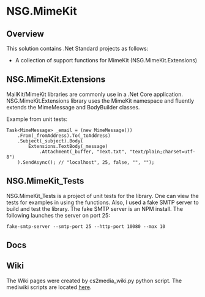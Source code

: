 # NSG.MimeKit
## Overview
This solution contains .Net Standard projects as follows:
- A collection of support functions for MimeKit (NSG.MimeKit.Extensions)

## NSG.MimeKit.Extensions

MailKit/MimeKit libraries are commonly use in a .Net Core application.
NSG.MimeKit.Extensions library uses the MimeKit namespace and fluently extends the MimeMessage and BodyBuilder classes.

Example from unit tests:
```
Task<MimeMessage> _email = (new MimeMessage())
    .From(_fromAddress).To(_toAddress)
    .Subject(_subject).Body(
        Extensions.TextBody(_message)
            .Attachment(_buffer, "Text.txt", "text/plain;charset=utf-8")
    ).SendAsync(); // "localhost", 25, false, "", "");
```

## NSG.MimeKit_Tests

NSG.MimeKit_Tests is a project of unit tests for the library.
One can view the tests for examples in using the functions.
Also, I used a fake SMTP server to build and test the library. The fake SMTP server is an NPM install.
The following launches the server on port 25:
```
fake-smtp-server --smtp-port 25 --http-port 10080 --max 10
```

## Docs

## Wiki

The Wiki pages were created by cs2media_wiki.py python script.
The mediwiki scripts are located [here](https://github.com/PHuhn/py-media-wiki).
